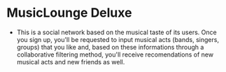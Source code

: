 # MusicLounge Deluxe

- This is a social network based on the musical taste of its users. Once you sign up, you'll be requested to input 
musical acts (bands, singers, groups) that you like and, based on these informations through a collaborative filtering 
method, you'll receive recomendations of new musical acts and new friends as well. 
